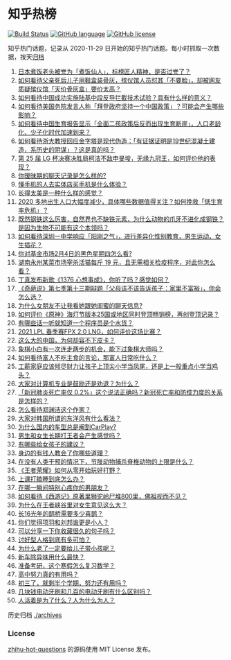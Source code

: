 # 知乎热榜
[![Build Status](https://github.com/ToWeLong/zhihu-hot-questions/workflows/CI/badge.svg)](https://github.com/ToWeLong/zhihu-hot-questions/actions)
[![GitHub language](https://img.shields.io/badge/language-golang-orange.svg)](https://golang.org/)
[![GitHub license](https://img.shields.io/github/license/ToWeLong/zhihu-hot-questions)](https://github.com/ToWeLong/zhihu-hot-questions/blob/main/LICENSE)

知乎热门话题，记录从 2020-11-29 日开始的知乎热门话题。每小时抓取一次数据，按天[归档](./archives)

<!-- BEGIN -->

1. [日本煮饭老头被誉为「煮饭仙人」，标榜匠人精神，是否过誉了？](https://www.zhihu.com/question/56773677)
1. [如何看待父亲死后儿子用鞋盒装骨灰，殡仪馆人员怼其「不要脸」，却被网友质疑殡仪馆「天价骨灰盒」要价太高？](https://www.zhihu.com/question/441101618)
1. [如何看待中国成功实施陆基中段反导拦截技术试验？具有什么样的意义？](https://www.zhihu.com/question/442907371)
1. [如何看待美国务院发言人称「拜登政府坚持一个中国政策」？可能会产生哪些影响？](https://www.zhihu.com/question/442788478)
1. [如何看待中国生育报告显示「全面二孩政策后反而出现生育断崖」，人口老龄化、少子化时代加速到来？](https://www.zhihu.com/question/442679833)
1. [如何看待浙大教授回应金字塔是现代伪造：「有证据证明是19世纪混凝土建造，系历史的阴谋」？这是真的吗？](https://www.zhihu.com/question/442684518)
1. [第 25 届 LG 杯决赛决胜局柯洁不敌申旻埈，无缘九冠王，如何评价他的表现？](https://www.zhihu.com/question/442835662)
1. [你暧昧期的聊天记录是怎么样的?](https://www.zhihu.com/question/356579521)
1. [懂手机的人去实体店买手机是什么体验？](https://www.zhihu.com/question/442650451)
1. [长得太美是一种什么样的感觉？](https://www.zhihu.com/question/430297692)
1. [2020 多地出生人口大幅度减少，具体哪些数据值得关注？如何挽救「低生育率危机」？](https://www.zhihu.com/question/442415462)
1. [既然钢铁这么厉害，自然界也不缺铁元素，为什么动物的爪牙不进化成钢铁？是因为生物不可能有这个本领吗？](https://www.zhihu.com/question/442527208)
1. [如何看待深圳一中学响应「阳刚之气」，进行差异化性别教育，男生运动，女生插花？](https://www.zhihu.com/question/442690393)
1. [你对基金市场2月4日的黑色星期四怎么看?](https://www.zhihu.com/question/442804794)
1. [湖南永州某菜市场宰杀活猫每斤 19 元，且无需相关检疫程序，对此你怎么看？](https://www.zhihu.com/question/442836265)
1. [丁真发布新歌《1376 心想事成》，你听了吗？感觉如何？](https://www.zhihu.com/question/442786562)
1. [《奇葩说》第七季第十三期辩题「父母该不该告诉孩子：家里不富裕」，你会怎么选？](https://www.zhihu.com/question/442875176)
1. [为什么女朋友不让我看她跟她闺蜜的聊天信息?](https://www.zhihu.com/question/411657705)
1. [如何评价《原神》海灯节版本25国或地区同时登顶畅销榜，再创登顶记录？](https://www.zhihu.com/question/442709204)
1. [有哪些话一听就知道一个程序员是个水货？](https://www.zhihu.com/question/439598096)
1. [2021 LPL 春季赛FPX 2:0 LNG，如何评价这场比赛？](https://www.zhihu.com/question/442866971)
1. [这么大的中国，为何却容不下皮卡？](https://www.zhihu.com/question/48425484)
1. [象棋小白有一次连走两步的机会，能下过象棋大师吗？](https://www.zhihu.com/question/442313342)
1. [如何看待富人不吃主食的言论，那富人日常吃什么？](https://www.zhihu.com/question/442494190)
1. [工薪家庭应该倾尽财力让孩子上顶尖小学当凤尾，还是上一般重点小学当鸡头？](https://www.zhihu.com/question/442447670)
1. [大家对计算机专业是鼓励还是劝退？为什么？](https://www.zhihu.com/question/442500879)
1. [「新冠肺炎死亡率仅 0.2%」这个说法正确吗？新冠死亡率和防控力度的关系是怎样的？](https://www.zhihu.com/question/442594800)
1. [怎么看待郑渊洁这个作家？](https://www.zhihu.com/question/336686884)
1. [大家对韩国所谓的东洋风有什么看法？](https://www.zhihu.com/question/440395108)
1. [为什么国内的车型总是阉割CarPlay?](https://www.zhihu.com/question/437691000)
1. [男生和女生长期打王者会产生感觉吗？](https://www.zhihu.com/question/381907583)
1. [有哪些给女孩子的建议？](https://www.zhihu.com/question/315676658)
1. [身边的有钱人教会了你哪些道理？](https://www.zhihu.com/question/430653175)
1. [在没有人类干预的情况下，节肢动物捕杀脊椎动物的上限是什么？](https://www.zhihu.com/question/419117531)
1. [《王者荣耀》如何从零开始玩好打野？](https://www.zhihu.com/question/311865436)
1. [上课打瞌睡到底怎么办？](https://www.zhihu.com/question/39294193)
1. [在哪一瞬间特别心疼你的男朋友？](https://www.zhihu.com/question/324723408)
1. [如何看待《西游记》原著里狮驼岭尸堆800里，佛祖视而不见？](https://www.zhihu.com/question/441627356)
1. [为什么在王者峡谷里对女生意见这么大？](https://www.zhihu.com/question/441649645)
1. [长16光年的鹊桥需要多少喜鹊？](https://www.zhihu.com/question/437676937)
1. [你们觉得项羽和刘邦谁更是小人？](https://www.zhihu.com/question/442262265)
1. [可以分享一下你收藏很久的句子吗？](https://www.zhihu.com/question/351125495)
1. [讨好型人格到底有多可怕？](https://www.zhihu.com/question/268633341)
1. [为什么老了一定要给儿子带小孩呢？](https://www.zhihu.com/question/337403631)
1. [新车除异味用什么最快？](https://www.zhihu.com/question/335696056)
1. [准备考研，这个寒假怎么复习数学？](https://www.zhihu.com/question/436390533)
1. [高中努力真的有用吗？](https://www.zhihu.com/question/442364751)
1. [初三了，就剩半个学期，努力还有用吗？](https://www.zhihu.com/question/441873718)
1. [几块钱电动牙刷和几百的电动牙刷有什么区别吗？](https://www.zhihu.com/question/324119500)
1. [人活着是为了什么？人为什么为人？](https://www.zhihu.com/question/442030783)

<!-- END -->

历史归档 [./archives](./archives)


### License
[zhihu-hot-questions](https://github.com/towelong/zhihu-hot-questions) 的源码使用 MIT License 发布。